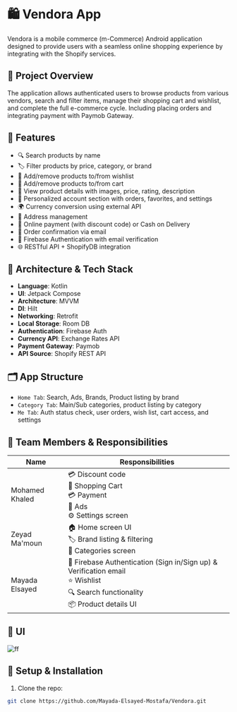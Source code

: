 # 🛍️ Vendora App


Vendora is a mobile commerce (m-Commerce) Android application designed to provide users with a seamless online shopping experience by integrating with the Shopify services.


## 📱 Project Overview

The application allows authenticated users to browse products from various vendors, search and filter items, manage their shopping cart and wishlist, and complete the full e-commerce cycle. Including placing orders and integrating payment with Paymob Gateway.

## 🚀 Features

- 🔍 Search products by name
- 🏷️ Filter products by price, category, or brand
- 💖 Add/remove products to/from wishlist
- 🛒 Add/remove products to/from cart
- 🧾 View product details with images, price, rating, description
- 🧑 Personalized account section with orders, favorites, and settings
- 🌍 Currency conversion using external API
- 📍 Address management 
- 💸 Online payment (with discount code) or Cash on Delivery
- 🧾 Order confirmation via email
- 🔐 Firebase Authentication with email verification
- 🌐 RESTful API + ShopifyDB integration

## 🧩 Architecture & Tech Stack

- **Language**: Kotlin
- **UI**: Jetpack Compose
- **Architecture**: MVVM
- **DI**: Hilt
- **Networking**: Retrofit
- **Local Storage**: Room DB
- **Authentication**: Firebase Auth
- **Currency API**: Exchange Rates API
- **Payment Gateway**: Paymob 
- **API Source**: Shopify REST API 

## 🗂️ App Structure

- `Home Tab`: Search, Ads, Brands, Product listing by brand
- `Category Tab`: Main/Sub categories, product listing by category
- `Me Tab`: Auth status check, user orders, wish list, cart access, and settings


## 👥 Team Members & Responsibilities

| Name              | Responsibilities                                                                 |
|-------------------|-----------------------------------------------------------------------------------|
| Mohamed Khaled    | 💳 Discount code <br> 🛒 Shopping Cart <br> 💳 Payment <br> 🧩 Ads <br> ⚙️ Settings screen  |
| Zeyad Ma'moun     | 🏠 Home screen UI <br> 🏷 Brand listing & filtering <br> 📂 Categories screen|💳 Orders & Confirmation Email |
| Mayada Elsayed    |🔐 Firebase Authentication (Sign in/Sign up) & Verification email <br> ⭐ Wishlist <br> 🔍 Search functionality  <br> 📦 Product details UI |



## 📸 UI 
![ff](https://github.com/user-attachments/assets/db73fae4-4a32-42dd-8723-9baae738f2eb)



## 🧪 Setup & Installation

1. Clone the repo:

```bash
git clone https://github.com/Mayada-Elsayed-Mostafa/Vendora.git
